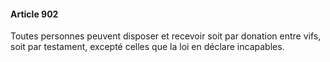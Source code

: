 #### Article 902

Toutes personnes peuvent disposer et recevoir soit par donation entre vifs, soit par testament, excepté celles que la loi en déclare incapables.

